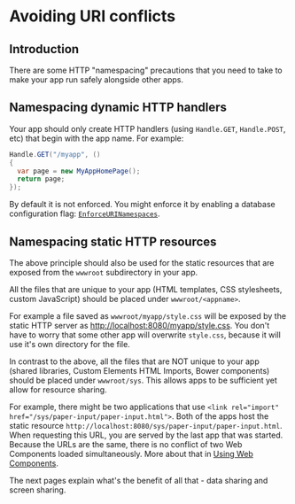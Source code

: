 # Avoiding URI conflicts

## Introduction

There are some HTTP "namespacing" precautions that you need to take to make your app run safely alongside other apps.

## Namespacing dynamic HTTP handlers

Your app should only create HTTP handlers \(using `Handle.GET`, `Handle.POST`, etc\) that begin with the app name. For example:

```csharp
Handle.GET("/myapp", ()
{
  var page = new MyAppHomePage();
  return page;
});
```

By default it is not enforced. You might enforce it by enabling a database configuration flag: [`EnforceURINamespaces`](../database/database-configuration.md#configuration-options).

## Namespacing static HTTP resources

The above principle should also be used for the static resources that are exposed from the `wwwroot` subdirectory in your app.

All the files that are unique to your app \(HTML templates, CSS stylesheets, custom JavaScript\) should be placed under `wwwroot/<appname>`.

For example a file saved as `wwwroot/myapp/style.css` will be exposed by the static HTTP server as [http://localhost:8080/myapp/style.css](http://localhost:8080/myapp/style.css). You don't have to worry that some other app will overwrite `style.css`, because it will use it's own directory for the file.

In contrast to the above, all the files that are NOT unique to your app \(shared libraries, Custom Elements HTML Imports, Bower components\) should be placed under `wwwroot/sys`. This allows apps to be sufficient yet allow for resource sharing.

For example, there might be two applications that use `<link rel="import" href="/sys/paper-input/paper-input.html">`. Both of the apps host the static resource `http://localhost:8080/sys/paper-input/paper-input.html`. When requesting this URL, you are served by the last app that was started. Because the URLs are the same, there is no conflict of two Web Components loaded simultaneously. More about that in [Using Web Components](../blendable-web-apps/web-components.md).

The next pages explain what's the benefit of all that - data sharing and screen sharing.

